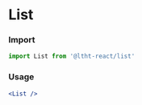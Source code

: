
# List

<!-- STORY -->

### Import

```js
import List from '@ltht-react/list'
```

### Usage

```jsx
<List />
```
  